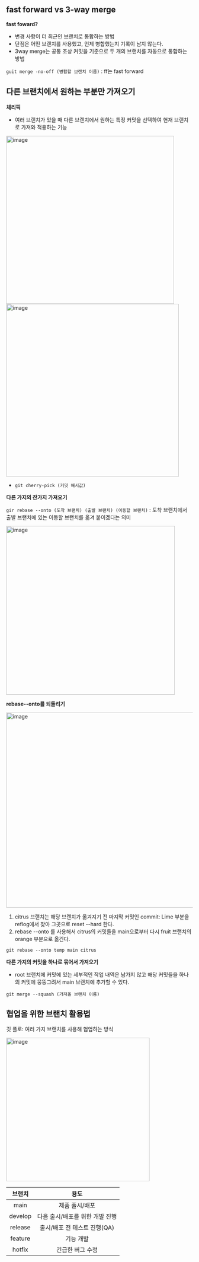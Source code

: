 ## fast forward vs 3-way merge

**fast foward?**
- 변경 사항이 더 최근인 브랜치로 통합하는 방법
- 단점은 어떤 브랜치를 사용했고, 언제 병합했는지 기록이 남지 않는다.
- 3way merge는 공통 조상 커밋을 기준으로 두 개의 브랜치를 자동으로 통합하는 방법

`guit merge -no-off (병합할 브랜치 이름)` : ff는 fast forward

## 다른 브랜치에서 원하는 부분만 가져오기

**체리픽**
- 여러 브랜치가 있을 때 다른 브랜치에서 원하는 특정 커밋을 선택하여 현재 브랜치로 가져와 적용하는 기능

<img width="453" alt="image" src="https://github.com/nyeongha/systudy1/assets/87464750/e0f2fff6-2bf4-480c-aac5-ec1c8579e437">
<img width="466" alt="image" src="https://github.com/nyeongha/systudy1/assets/87464750/8ecce712-048d-49ab-86b4-f6ca621000fe">

- `git cherry-pick (커밋 해시값)`

**다른 가지의 잔가지 가져오기**

`gir rebase --onto (도착 브랜치) (출발 브랜치) (이동할 브랜치)` : 도착 브랜치에서 출발 브랜치에 있는 이동할 브랜치를 옮겨 붙이겠다는 의미

<img width="455" alt="image" src="https://github.com/nyeongha/systudy1/assets/87464750/740f8d64-3525-4abb-840a-f0d6657f858e">

**rebase--onto를 되돌리기**

<img width="526" alt="image" src="https://github.com/nyeongha/systudy1/assets/87464750/2fdad077-69c4-4a3e-93cc-8388180ceb77">

1. citrus 브랜치는 해당 브랜치가 옮겨지기 전 마지막 커밋인 commit: Lime 부분을 reflog에서 찾아 그곳으로 reset --hard 한다.
2. rebase --onto 를 사용해서 citrus의 커밋들을 main으로부터 다시 fruit 브랜치의 orange 부분으로 옮긴다.

`git rebase --onto temp main citrus`

**다른 가지의 커밋을 하나로 묶어서 가져오기**

- root 브랜치에 커밋에 있는 세부적인 작업 내역은 남가지 않고 해당 커밋들을 하나의 커밋에 뭉뚱그려서 main 브랜치에 추가할 수 있다.

`git merge --squash (가져올 브랜치 이름)`

## 협업을 위한 브랜치 활용법

깃 플로: 여러 가지 브랜치를 사용해 협업하는 방식

<img width="387" alt="image" src="https://github.com/nyeongha/systudy1/assets/87464750/5d88b123-4d64-454b-bc14-d8b348f91d0e">

| 브랜치 | 용도 | 
|:--:|:--:|
| main | 제품 풀시/배포|
| develop | 다음 출시/배포를 위한 개발 진행 |
| release | 출시/배포 전 테스트 진행(QA)|
| feature | 기능 개발 |
| hotfix | 긴급한 버그 수정 |


